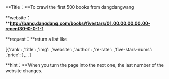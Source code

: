 **Title：**To crawl the first 500 books from dangdangwang

**website：****http://bang.dangdang.com/books/fivestars/01.00.00.00.00.00-recent30-0-0-1-1**

**request：**return a list like

[{'rank': ,'title': ,'img': ,'website': ,'author': ,'re-rate': ,'five-stars-nums': ,'price': },...]

**hint：**When you turn the page into the next one, the last number of the website changes.